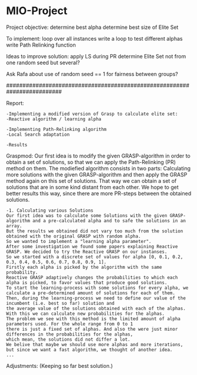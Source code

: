 # MIO-Project

Project objective:
determine best alpha
determine best size of Elite Set

To implement:
loop over all instances
write a loop to test different alphas
write Path Relinking function

Ideas to improve solution:
apply LS during PR
determine Elite Set not from one random seed but several?

Ask Rafa about use of random seed == 1 for fairness between groups?

#########################################################################

Report:

    -Implementing a modified version of Grasp to calculate elite set:
    -Reactive algorithm / learning alpha

    -Implementing Path-Relinking algorithm
    -Local Search adaptation

    -Results


Graspmod:
Our first idea is to modify the given GRASP-algorithm in order to obtain a set of solutions, 
so that we can apply the Path-Relinking (PR) method on them.
The modiefied algorithm consists in two parts: Calculating more solutions with the given GRASP-algorithm 
and then apply the GRASP method again on this set of solutions.
That way we can obtain a set of solutions that are in some kind distant from each other.
We hope to get better results this way, since there are more PR-steps between the obtained solutions.

    -1. Calculating various Solutions
    Our first idea was to calculate some Solutions with the given GRASP-algorithm and a pre-calculated alpha and to safe the solutions in an array.
    But the results we obtained did not vary too much from the solution obtained with the original GRASP with random alpha.
    So we wanted to implement a "learning alpha parameter".
    After some investigation we found some papers explaining Reactive GRASP. We decided to try the Reactive GRASP on our instanses.
    So we started with a discrete set of values for alpha [0, 0.1, 0.2, 0.3, 0.4, 0.5, 0.6, 0.7, 0.8, 0.9, 1].
    Firstly each alpha is picked by the algorithm with the same probability.
    Reactive GRASP adaptively changes the probabilities to which each alpha is picked, to favor values that produce good solutions.
    To start the learning-process with some solutions for every alpha, we calculate a pre-determined amount of solutions for each of them.
    Then, during the learning-process we need to define our value of the incumbent (i.e. best so far) solution and
    the average value of the solutions obtained with each of the alphas. With this we can calculate new probabilities for the alphas.
    The problem we see with this method is the limited amount of alpha parameters used. For the whole range from 0 to 1
    there is just a fixed set of alphas. And also the were just minor differences in the probabilities for the alphas,
    which mean, the solutions did not differ a lot.
    We belive that maybe we should use more alphas and more iterations, but since we want a fast algorithm, we thought of another idea. 
    ...

Adjustments:
(Keeping so far best solution.)
















